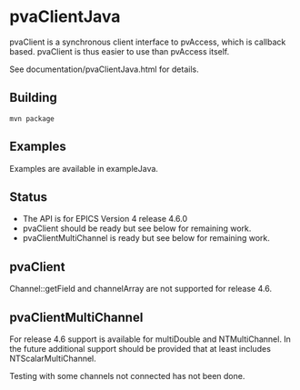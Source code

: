 pvaClientJava
============

pvaClient is a synchronous client interface to pvAccess,
which is callback based.
pvaClient is thus easier to use than pvAccess itself.

See documentation/pvaClientJava.html for details.

Building
--------

    mvn package

Examples
------------

Examples are available in exampleJava.


Status
------

* The API is for EPICS Version 4 release 4.6.0
* pvaClient should be ready but see below for remaining work.
* pvaClientMultiChannel is ready but see below for remaining work.


pvaClient
---------------

Channel::getField and channelArray are not supported for release 4.6.

pvaClientMultiChannel
---------------

For release 4.6 support is available for multiDouble and NTMultiChannel.
In the future additional support should be provided that at least includes NTScalarMultiChannel.

Testing with some channels not connected has not been done.
